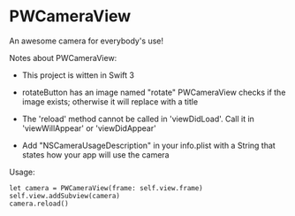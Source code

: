 # PWCameraView
An awesome camera for everybody's use!

Notes about PWCameraView:



 - This project is witten in Swift 3

 - rotateButton has an image named "rotate" PWCameraView checks if the image exists; otherwise it will replace with a title

 - The 'reload' method cannot be called in 'viewDidLoad'. Call it in 'viewWillAppear' or 'viewDidAppear'

 - Add "NSCameraUsageDescription" in your info.plist with a String that states how your app will use the camera


Usage:

    let camera = PWCameraView(frame: self.view.frame)
    self.view.addSubview(camera)
    camera.reload()
